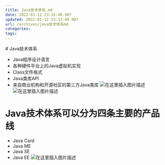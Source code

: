 ```yaml
---
title: Java技术体系.md
date: 2022-01-12 23:33:40.907
updated: 2022-01-12 23:33:40.907
url: /archives/java技术体系md
categories: 
tags: 
---
```


﻿# Java技术体系
- Java程序设计语言
- 各种硬件平台上的Java虚拟机实现
- Class文件格式
- Java类库API
- 来自商业机构和开源社区的第三方Java类库 
![在这里插入图片描述](https://img-blog.csdnimg.cn/b789cd8249c1418db64280fcc9f89288.png?x-oss-process=image/watermark,type_ZHJvaWRzYW5zZmFsbGJhY2s,shadow_50,text_Q1NETiBA5bCP55m95YWU5aW257OWaQ==,size_20,color_FFFFFF,t_70,g_se,x_16)
![在这里插入图片描述](https://img-blog.csdnimg.cn/258590d46ed84b708e5c9faab6abb04d.png?x-oss-process=image/watermark,type_ZHJvaWRzYW5zZmFsbGJhY2s,shadow_50,text_Q1NETiBA5bCP55m95YWU5aW257OWaQ==,size_17,color_FFFFFF,t_70,g_se,x_16)

# Java技术体系可以分为四条主要的产品线
- Java Card
- Java ME
- Java SE
- Java EE
![在这里插入图片描述](https://img-blog.csdnimg.cn/42486cabff0b43dbbb27336f6d34f470.png?x-oss-process=image/watermark,type_ZHJvaWRzYW5zZmFsbGJhY2s,shadow_50,text_Q1NETiBA5bCP55m95YWU5aW257OWaQ==,size_20,color_FFFFFF,t_70,g_se,x_16)